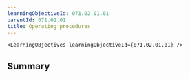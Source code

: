 ```yaml
---
learningObjectiveId: 071.02.01.01
parentId: 071.02.01
title: Operating procedures
---
```


```tsx eval
<LearningOBjectives learningObjectiveId={071.02.01.01} />
```

## Summary
